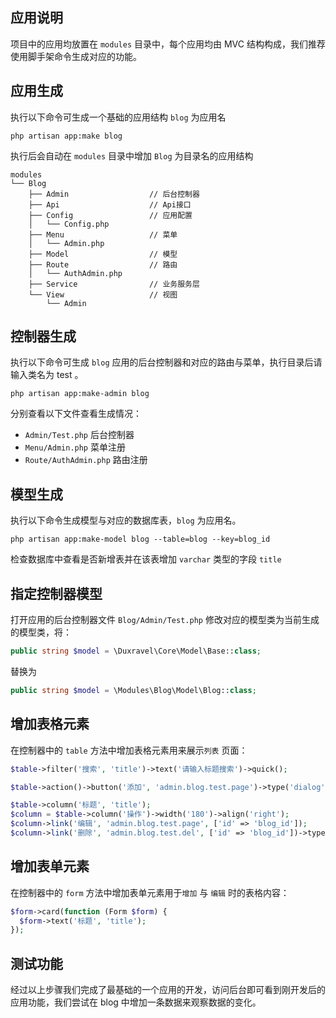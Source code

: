 ## 应用说明

项目中的应用均放置在 `modules` 目录中，每个应用均由 MVC 结构构成，我们推荐使用脚手架命令生成对应的功能。

## 应用生成

执行以下命令可生成一个基础的应用结构 `blog` 为应用名

```shell
php artisan app:make blog
```

执行后会自动在 `modules` 目录中增加 `Blog` 为目录名的应用结构

```
modules
└── Blog
    ├── Admin                  // 后台控制器
    ├── Api                    // Api接口
    ├── Config                 // 应用配置
    │   └── Config.php
    ├── Menu                   // 菜单
    │   └── Admin.php
    ├── Model                  // 模型
    ├── Route                  // 路由
    │   └── AuthAdmin.php
    ├── Service                // 业务服务层
    └── View                   // 视图
        └── Admin
```

## 控制器生成

执行以下命令可生成 `blog` 应用的后台控制器和对应的路由与菜单，执行目录后请输入类名为 test 。

```shell
php artisan app:make-admin blog
```

分别查看以下文件查看生成情况：

- `Admin/Test.php`   后台控制器 
- `Menu/Admin.php`  菜单注册
- `Route/AuthAdmin.php` 路由注册

## 模型生成

执行以下命令生成模型与对应的数据库表，`blog` 为应用名。

```shell
php artisan app:make-model blog --table=blog --key=blog_id
```

检查数据库中查看是否新增表并在该表增加 `varchar` 类型的字段 `title`

## 指定控制器模型

打开应用的后台控制器文件 `Blog/Admin/Test.php` 修改对应的模型类为当前生成的模型类，将：

```php
public string $model = \Duxravel\Core\Model\Base::class;
```

替换为

```php
public string $model = \Modules\Blog\Model\Blog::class;
```

## 增加表格元素

在控制器中的 `table` 方法中增加表格元素用来展示`列表` 页面：

```php
$table->filter('搜索', 'title')->text('请输入标题搜索')->quick();

$table->action()->button('添加', 'admin.blog.test.page')->type('dialog')->icon('plus');

$table->column('标题', 'title');
$column = $table->column('操作')->width('180')->align('right');
$column->link('编辑', 'admin.blog.test.page', ['id' => 'blog_id']);
$column->link('删除', 'admin.blog.test.del', ['id' => 'blog_id'])->type('ajax');
```

## 增加表单元素

在控制器中的 `form` 方法中增加表单元素用于`增加` 与 `编辑` 时的表格内容：

```php
$form->card(function (Form $form) {
  $form->text('标题', 'title');
});
```

## 测试功能

经过以上步骤我们完成了最基础的一个应用的开发，访问后台即可看到刚开发后的应用功能，我们尝试在 blog 中增加一条数据来观察数据的变化。